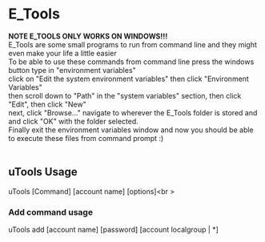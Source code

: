 # E_Tools
**NOTE E_TOOLS ONLY WORKS ON WINDOWS!!!**<br />
E_Tools are some small programs to run from command line and they might even make your life a little easier<br />
To be able to use these commands from command line press the windows button type in "environment variables"<br />
click on "Edit the system environment variables" then click "Environment Variables"<br />
then scroll down to "Path" in the "system variables" section, then click "Edit", then click "New"<br />
next, click "Browse..." navigate to wherever the E_Tools folder is stored and and click "OK" with the folder selected.<br />
Finally exit the environment variables window and now you should be able to execute these files from command prompt :)<br />
<br />
## uTools Usage
uTools [Command] [account name] [options]<br \>
### Add command usage
uTools add [account name] [password] [account localgroup | *]
